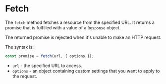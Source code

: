 # **Fetch**

The `fetch` method fetches a resource from the specified URL. It returns a promise that is fulfilled with a value of a `Response` object.

The returned promise is rejected when it's unable to make an HTTP request.

The syntax is:

```js
const promise = fetch(url, { options });
```

- `url` - the specified URL to access.
- `options` - an object containing custom settings that you want to apply to the request.
